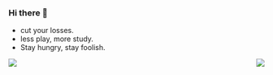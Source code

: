 ### Hi there 👋

- cut your losses.
- less play, more study.
- Stay hungry, stay foolish.
<!--
**HyxiaoGe/HyxiaoGe** is a ✨ _special_ ✨ repository because its `README.md` (this file) appears on your GitHub profile.

Here are some ideas to get you started:

- 🔭 I’m currently working on ...
- 🌱 I’m currently learning ...
- 👯 I’m looking to collaborate on ...
- 🤔 I’m looking for help with ...
- 💬 Ask me about ...
- 📫 How to reach me: ...
- 😄 Pronouns: ...
- ⚡ Fun fact: ...
-->

  <p align="left">
    <a href="https://github.com/anuraghazra/github-readme-stats" style="text-decoration: none;">
      <img align="center"  src="https://github-readme-stats.vercel.app/api?username=HyxiaoGe&show_icons=true&include_all_commits=true&layout=compact" style="margin-right: 20px;"/>
    </a>
    <a href="https://github.com/anuraghazra/github-readme-stats" style="text-decoration: none;">
      <img align="right" src="https://github-readme-stats.vercel.app/api/top-langs?username=HyxiaoGe&hide=javascript,css,html,php,freemarker,scss,stylus&show_icons=true&layout=compact" />
    </a>
  </p>


